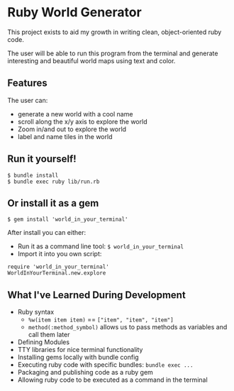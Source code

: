 # Ruby World Generator

This project exists to aid my growth in writing clean, object-oriented ruby code.

The user will be able to run this program from the terminal and generate interesting and beautiful world maps using text and color.

## Features

The user can: 
 - generate a new world with a cool name
 - scroll along the x/y axis to explore the world
 - Zoom in/and out to explore the world
 - label and name tiles in the world

## Run it yourself!

`$ bundle install`     
`$ bundle exec ruby lib/run.rb`     

## Or install it as a gem
`$ gem install 'world_in_your_terminal'`   

After install you can either:

- Run it as a command line tool: `$ world_in_your_terminal`      
- Import it into you own script: 
```
require 'world_in_your_terminal'
WorldInYourTerminal.new.explore
```      

## What I've Learned During Development

 - Ruby syntax
    - `%w(item item item)` == `["item", "item", "item"]`
    - `method(:method_symbol)` allows us to pass methods as variables and call them later
- Defining Modules
- TTY libraries for nice terminal functionality
- Installing gems locally with bundle config
- Executing ruby code with specific bundles: `bundle exec ...`
- Packaging and publishing code as a ruby gem
- Allowing ruby code to be executed as a command in the terminal